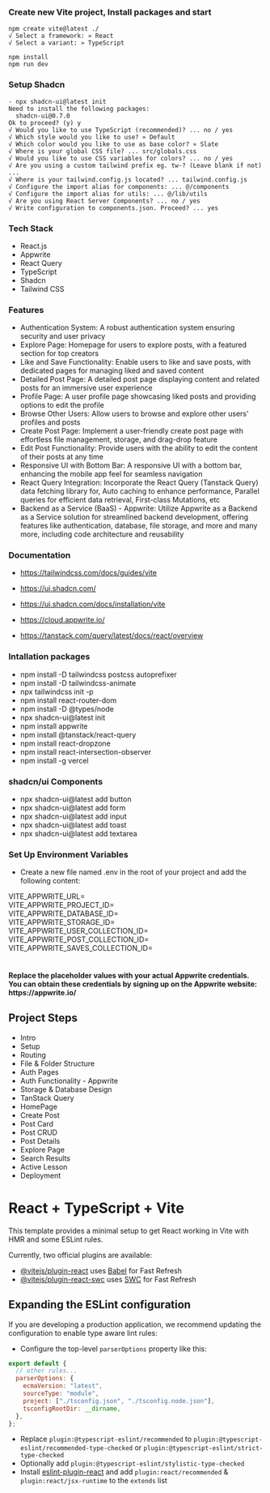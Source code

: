 ### Create new Vite project, Install packages and start

```
npm create vite@latest ./
√ Select a framework: » React
√ Select a variant: » TypeScript

npm install
npm run dev
```

### Setup Shadcn

```
- npx shadcn-ui@latest init
Need to install the following packages:
  shadcn-ui@0.7.0
Ok to proceed? (y) y
√ Would you like to use TypeScript (recommended)? ... no / yes
√ Which style would you like to use? » Default
√ Which color would you like to use as base color? » Slate
√ Where is your global CSS file? ... src/globals.css
√ Would you like to use CSS variables for colors? ... no / yes
√ Are you using a custom tailwind prefix eg. tw-? (Leave blank if not) ...
√ Where is your tailwind.config.js located? ... tailwind.config.js
√ Configure the import alias for components: ... @/components
√ Configure the import alias for utils: ... @/lib/utils
√ Are you using React Server Components? ... no / yes
√ Write configuration to components.json. Proceed? ... yes
```

### Tech Stack

- React.js
- Appwrite
- React Query
- TypeScript
- Shadcn
- Tailwind CSS

### Features

- Authentication System: A robust authentication system ensuring security and user privacy
- Explore Page: Homepage for users to explore posts, with a featured section for top creators
- Like and Save Functionality: Enable users to like and save posts, with dedicated pages for managing liked and saved content
- Detailed Post Page: A detailed post page displaying content and related posts for an immersive user experience
- Profile Page: A user profile page showcasing liked posts and providing options to edit the profile
- Browse Other Users: Allow users to browse and explore other users' profiles and posts
- Create Post Page: Implement a user-friendly create post page with effortless file management, storage, and drag-drop feature
- Edit Post Functionality: Provide users with the ability to edit the content of their posts at any time
- Responsive UI with Bottom Bar: A responsive UI with a bottom bar, enhancing the mobile app feel for seamless navigation
- React Query Integration: Incorporate the React Query (Tanstack Query) data fetching library for, Auto caching to enhance performance, Parallel queries for efficient data retrieval, First-class Mutations, etc
- Backend as a Service (BaaS) - Appwrite: Utilize Appwrite as a Backend as a Service solution for streamlined backend development, offering features like authentication, database, file storage, and more and many more, including code architecture and reusability

### Documentation

- https://tailwindcss.com/docs/guides/vite

- https://ui.shadcn.com/

- https://ui.shadcn.com/docs/installation/vite

- https://cloud.appwrite.io/

- https://tanstack.com/query/latest/docs/react/overview

### Intallation packages

- npm install -D tailwindcss postcss autoprefixer
- npm install -D tailwindcss-animate
- npx tailwindcss init -p
- npm install react-router-dom
- npm install -D @types/node
- npx shadcn-ui@latest init
- npm install appwrite
- npm install @tanstack/react-query
- npm install react-dropzone
- npm install react-intersection-observer
- npm install -g vercel

### shadcn/ui Components

- npx shadcn-ui@latest add button
- npx shadcn-ui@latest add form
- npx shadcn-ui@latest add input
- npx shadcn-ui@latest add toast
- npx shadcn-ui@latest add textarea

### Set Up Environment Variables

- Create a new file named .env in the root of your project and add the following content:

VITE_APPWRITE_URL=
<br />
VITE_APPWRITE_PROJECT_ID=
<br />
VITE_APPWRITE_DATABASE_ID=
<br />
VITE_APPWRITE_STORAGE_ID=
<br />
VITE_APPWRITE_USER_COLLECTION_ID=
<br />
VITE_APPWRITE_POST_COLLECTION_ID=
<br />
VITE_APPWRITE_SAVES_COLLECTION_ID=
<br />
<br />

<h4>Replace the placeholder values with your actual Appwrite credentials. You can obtain these credentials by signing up on the Appwrite website: https://appwrite.io/</h4>

## Project Steps

- Intro
- Setup
- Routing
- File & Folder Structure
- Auth Pages
- Auth Functionality - Appwrite
- Storage & Database Design
- TanStack Query
- HomePage
- Create Post
- Post Card
- Post CRUD
- Post Details
- Explore Page
- Search Results
- Active Lesson
- Deployment

# React + TypeScript + Vite

This template provides a minimal setup to get React working in Vite with HMR and some ESLint rules.

Currently, two official plugins are available:

- [@vitejs/plugin-react](https://github.com/vitejs/vite-plugin-react/blob/main/packages/plugin-react/README.md) uses [Babel](https://babeljs.io/) for Fast Refresh
- [@vitejs/plugin-react-swc](https://github.com/vitejs/vite-plugin-react-swc) uses [SWC](https://swc.rs/) for Fast Refresh

## Expanding the ESLint configuration

If you are developing a production application, we recommend updating the configuration to enable type aware lint rules:

- Configure the top-level `parserOptions` property like this:

```js
export default {
  // other rules...
  parserOptions: {
    ecmaVersion: "latest",
    sourceType: "module",
    project: ["./tsconfig.json", "./tsconfig.node.json"],
    tsconfigRootDir: __dirname,
  },
};
```

- Replace `plugin:@typescript-eslint/recommended` to `plugin:@typescript-eslint/recommended-type-checked` or `plugin:@typescript-eslint/strict-type-checked`
- Optionally add `plugin:@typescript-eslint/stylistic-type-checked`
- Install [eslint-plugin-react](https://github.com/jsx-eslint/eslint-plugin-react) and add `plugin:react/recommended` & `plugin:react/jsx-runtime` to the `extends` list

